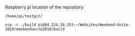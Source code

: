 Raspberry pi location of the repository:
```
/home/pi/testgit/
```



```
scp -r ./build pi@94.224.39.153:~/Websites/Weekend-Unite-2018/weekendunite2018/build
```

